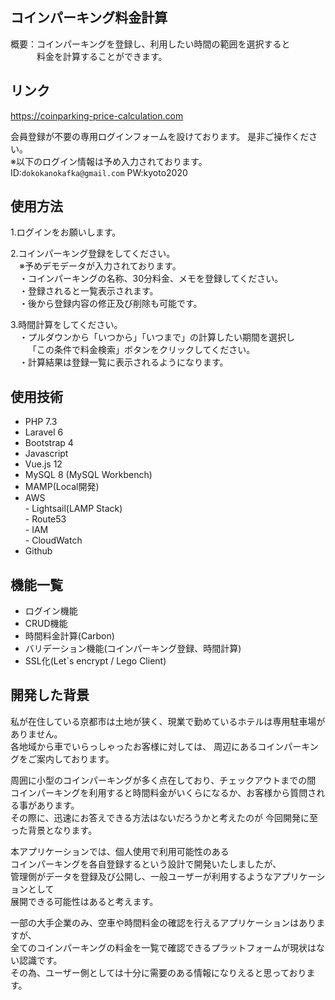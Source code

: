 ## コインパーキング料金計算

概要：コインパーキングを登録し、利用したい時間の範囲を選択すると  
&emsp;&emsp;&emsp;料金を計算することができます。

## リンク

https://coinparking-price-calculation.com

会員登録が不要の専用ログインフォームを設けております。
是非ご操作ください。  
※以下のログイン情報は予め入力されております。  
ID:`dokokanokafka@gmail.com` PW:kyoto2020  

## 使用方法

1.ログインをお願いします。  

2.コインパーキング登録をしてください。    
&emsp;※予めデモデータが入力されております。  
&emsp;・コインパーキングの名称、30分料金、メモを登録してください。  
&emsp;・登録されると一覧表示されます。  
&emsp;・後から登録内容の修正及び削除も可能です。  

3.時間計算をしてください。  
&emsp;・プルダウンから「いつから」「いつまで」の計算したい期間を選択し  
&emsp;&emsp;「この条件で料金検索」ボタンをクリックしてください。  
&emsp;・計算結果は登録一覧に表示されるようになります。  
  

## 使用技術

- PHP 7.3  
- Laravel 6  
- Bootstrap 4   
- Javascript  
- Vue.js 12  
- MySQL 8 (MySQL Workbench)  
- MAMP(Local開発)  
- AWS  
   -&nbsp;Lightsail(LAMP Stack)  
   -&nbsp;Route53  
   -&nbsp;IAM  
   -&nbsp;CloudWatch  
- Github  

## 機能一覧

- ログイン機能  
- CRUD機能  
- 時間料金計算(Carbon)  
- バリデーション機能(コインパーキング登録、時間計算)  
- SSL化(Let`s encrypt&nbsp;/&nbsp;Lego Client)  

## 開発した背景

私が在住している京都市は土地が狭く、現業で勤めているホテルは専用駐車場がありません。  
各地域から車でいらっしゃったお客様に対しては、
周辺にあるコインパーキングをご案内しております。  

周囲に小型のコインパーキングが多く点在しており、チェックアウトまでの間  
コインパーキングを利用すると時間料金がいくらになるか、お客様から質問される事があります。  
その際に、迅速にお答えできる方法はないだろうかと考えたのが
今回開発に至った背景となります。  

本アプリケーションでは、個人使用で利用可能性のある  
コインパーキングを各自登録するという設計で開発いたしましたが、  
管理側がデータを登録及び公開し、一般ユーザーが利用するようなアプリケーションとして  
展開できる可能性はあると考えます。  

一部の大手企業のみ、空車や時間料金の確認を行えるアプリケーションはありますが、  
全てのコインパーキングの料金を一覧で確認できるプラットフォームが現状はない認識です。  
その為、ユーザー側としては十分に需要のある情報になりえると思っております。  
